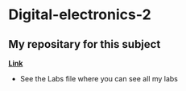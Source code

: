 # Digital-electronics-2

## My repositary for this subject 
[**Link**](https://www.vutbr.cz/)
 - See the Labs file where you can see all my labs
